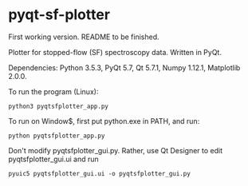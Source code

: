 # pyqt-sf-plotter
First working version. README to be finished.

Plotter for stopped-flow (SF) spectroscopy data. Written in PyQt.

Dependencies: Python 3.5.3, PyQt 5.7, Qt 5.7.1, Numpy 1.12.1, Matplotlib 2.0.0.

To run the program (Linux):

    python3 pyqtsfplotter_app.py
    
To run on Window$, first put python.exe in PATH, and run:

    python pyqtsfplotter_app.py

Don't modify pyqtsfplotter_gui.py. Rather, use Qt Designer to edit pyqtsfplotter_gui.ui and run

    pyuic5 pyqtsfplotter_gui.ui -o pyqtsfplotter_gui.py


